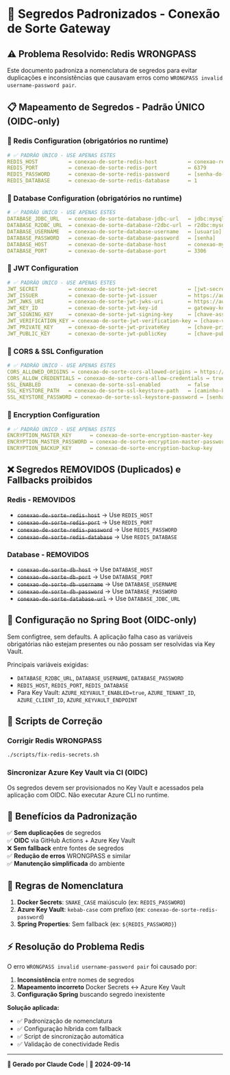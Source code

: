 # 🔐 Segredos Padronizados - Conexão de Sorte Gateway

## ⚠️ **Problema Resolvido: Redis WRONGPASS**

Este documento padroniza a nomenclatura de segredos para evitar duplicações e inconsistências que causavam erros como `WRONGPASS invalid username-password pair`.

## 📋 **Mapeamento de Segredos - Padrão ÚNICO (OIDC-only)**

### **🔴 Redis Configuration (obrigatórios no runtime)**
```yaml
# ✅ PADRÃO ÚNICO - USE APENAS ESTES
REDIS_HOST          ↔ conexao-de-sorte-redis-host          ↔ conexao-redis
REDIS_PORT          ↔ conexao-de-sorte-redis-port          ↔ 6379  
REDIS_PASSWORD      ↔ conexao-de-sorte-redis-password      ↔ [senha-do-redis]
REDIS_DATABASE      ↔ conexao-de-sorte-redis-database      ↔ 1
```

### **🔴 Database Configuration (obrigatórios no runtime)**
```yaml
# ✅ PADRÃO ÚNICO - USE APENAS ESTES  
DATABASE_JDBC_URL   ↔ conexao-de-sorte-database-jdbc-url   ↔ jdbc:mysql://...
DATABASE_R2DBC_URL  ↔ conexao-de-sorte-database-r2dbc-url  ↔ r2dbc:mysql://...
DATABASE_USERNAME   ↔ conexao-de-sorte-database-username   ↔ [usuario]
DATABASE_PASSWORD   ↔ conexao-de-sorte-database-password   ↔ [senha]
DATABASE_HOST       ↔ conexao-de-sorte-database-host       ↔ conexao-mysql
DATABASE_PORT       ↔ conexao-de-sorte-database-port       ↔ 3306
```

### **🔴 JWT Configuration**
```yaml
# ✅ PADRÃO ÚNICO - USE APENAS ESTES
JWT_SECRET          ↔ conexao-de-sorte-jwt-secret          ↔ [jwt-secret]
JWT_ISSUER          ↔ conexao-de-sorte-jwt-issuer          ↔ https://auth.conexaodesorte.com.br
JWT_JWKS_URI        ↔ conexao-de-sorte-jwt-jwks-uri        ↔ https://auth.conexaodesorte.com.br/.well-known/jwks.json
JWT_KEY_ID          ↔ conexao-de-sorte-jwt-key-id          ↔ gateway-key
JWT_SIGNING_KEY     ↔ conexao-de-sorte-jwt-signing-key     ↔ [chave-assinatura]
JWT_VERIFICATION_KEY ↔ conexao-de-sorte-jwt-verification-key ↔ [chave-verificacao]
JWT_PRIVATE_KEY     ↔ conexao-de-sorte-jwt-privateKey      ↔ [chave-privada]
JWT_PUBLIC_KEY      ↔ conexao-de-sorte-jwt-publicKey       ↔ [chave-publica]
```

### **🔴 CORS & SSL Configuration**
```yaml
# ✅ PADRÃO ÚNICO - USE APENAS ESTES
CORS_ALLOWED_ORIGINS ↔ conexao-de-sorte-cors-allowed-origins ↔ https://conexaodesorte.com.br,https://www.conexaodesorte.com.br
CORS_ALLOW_CREDENTIALS ↔ conexao-de-sorte-cors-allow-credentials ↔ true
SSL_ENABLED         ↔ conexao-de-sorte-ssl-enabled         ↔ false
SSL_KEYSTORE_PATH   ↔ conexao-de-sorte-ssl-keystore-path   ↔ [caminho-keystore]
SSL_KEYSTORE_PASSWORD ↔ conexao-de-sorte-ssl-keystore-password ↔ [senha-keystore]
```

### **🔴 Encryption Configuration**
```yaml
# ✅ PADRÃO ÚNICO - USE APENAS ESTES
ENCRYPTION_MASTER_KEY      ↔ conexao-de-sorte-encryption-master-key      ↔ [chave-mestra]
ENCRYPTION_MASTER_PASSWORD ↔ conexao-de-sorte-encryption-master-password ↔ [senha-mestra]
ENCRYPTION_BACKUP_KEY      ↔ conexao-de-sorte-encryption-backup-key      ↔ [chave-backup]
```

## ❌ **Segredos REMOVIDOS (Duplicados) e Fallbacks proibidos**

### **Redis - REMOVIDOS**
- ~~`conexao-de-sorte-redis-host`~~ → Use `REDIS_HOST`
- ~~`conexao-de-sorte-redis-port`~~ → Use `REDIS_PORT`  
- ~~`conexao-de-sorte-redis-password`~~ → Use `REDIS_PASSWORD`
- ~~`conexao-de-sorte-redis-database`~~ → Use `REDIS_DATABASE`

### **Database - REMOVIDOS**  
- ~~`conexao-de-sorte-db-host`~~ → Use `DATABASE_HOST`
- ~~`conexao-de-sorte-db-port`~~ → Use `DATABASE_PORT`
- ~~`conexao-de-sorte-db-username`~~ → Use `DATABASE_USERNAME`
- ~~`conexao-de-sorte-db-password`~~ → Use `DATABASE_PASSWORD`
- ~~`conexao-de-sorte-database-url`~~ → Use `DATABASE_JDBC_URL`

## 🔧 **Configuração no Spring Boot (OIDC-only)**

Sem configtree, sem defaults. A aplicação falha caso as variáveis obrigatórias não estejam presentes ou não possam ser resolvidas via Key Vault.

Principais variáveis exigidas:
- `DATABASE_R2DBC_URL`, `DATABASE_USERNAME`, `DATABASE_PASSWORD`
- `REDIS_HOST`, `REDIS_PORT`, `REDIS_DATABASE`
- Para Key Vault: `AZURE_KEYVAULT_ENABLED=true`, `AZURE_TENANT_ID`, `AZURE_CLIENT_ID`, `AZURE_KEYVAULT_ENDPOINT`

## 📝 **Scripts de Correção**

### **Corrigir Redis WRONGPASS**
```bash
./scripts/fix-redis-secrets.sh
```

### **Sincronizar Azure Key Vault via CI (OIDC)**
Os segredos devem ser provisionados no Key Vault e acessados pela aplicação com OIDC. Não executar Azure CLI no runtime.

## 🎯 **Benefícios da Padronização**

✅ **Sem duplicações** de segredos  
✅ **OIDC** via GitHub Actions + Azure Key Vault  
❌ **Sem fallback** entre fontes de segredos  
✅ **Redução de erros** WRONGPASS e similar  
✅ **Manutenção simplificada** do ambiente  

## 🚨 **Regras de Nomenclatura**

1. **Docker Secrets**: `SNAKE_CASE` maiúsculo (ex: `REDIS_PASSWORD`)
2. **Azure Key Vault**: `kebab-case` com prefixo (ex: `conexao-de-sorte-redis-password`)  
3. **Spring Properties**: Sem fallback (ex: `${REDIS_PASSWORD}`)

## ⚡ **Resolução do Problema Redis**

O erro `WRONGPASS invalid username-password pair` foi causado por:

1. **Inconsistência** entre nomes de segredos
2. **Mapeamento incorreto** Docker Secrets ↔ Azure Key Vault
3. **Configuração Spring** buscando segredo inexistente

**Solução aplicada:**
- ✅ Padronização de nomenclatura
- ✅ Configuração híbrida com fallback
- ✅ Script de sincronização automática
- ✅ Validação de conectividade Redis

---
**🤖 Gerado por Claude Code** | **📅 2024-09-14**
